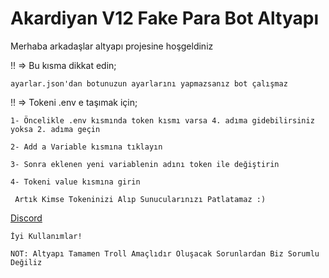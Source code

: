 Akardiyan V12 Fake Para Bot Altyapı
=================
Merhaba arkadaşlar altyapı projesine hoşgeldiniz

!! => Bu kısma dikkat edin;

`ayarlar.json'dan botunuzun ayarlarını yapmazsanız bot çalışmaz`

!! => Tokeni .env e taşımak için;

`1- Öncelikle .env kısmında token kısmı varsa 4. adıma gidebilirsiniz yoksa 2. adıma geçin`

`2- Add a Variable kısmına tıklayın`

`3- Sonra eklenen yeni variablenin adını token ile değiştirin`

`4- Tokeni value kısmına girin`

` Artık Kimse Tokeninizi Alıp Sunucularınızı Patlatamaz :)`

[Discord](https://discord.gg/eyj4HbT7JH)

 `İyi Kullanımlar!`
 
 `NOT: Altyapı Tamamen Troll Amaçlıdır Oluşacak Sorunlardan Biz Sorumlu Değiliz`

